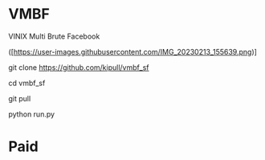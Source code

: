 # VMBF

 VINIX Multi Brute Facebook

([https://user-images.githubusercontent.com/IMG_20230213_155639.png)]

git clone https://github.com/kipull/vmbf_sf

cd vmbf_sf

git pull

python run.py

# Paid
